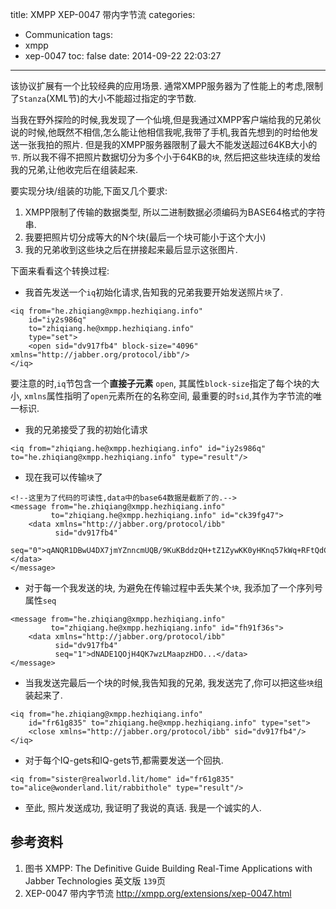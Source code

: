title: XMPP XEP-0047 带内字节流
categories:
  - Communication
tags:
  - xmpp
  - xep-0047
toc: false
date: 2014-09-22 22:03:27
---

该协议扩展有一个比较经典的应用场景. 通常XMPP服务器为了性能上的考虑,限制了`Stanza`(XML节)的大小不能超过指定的字节数.

当我在野外探险的时候,我发现了一个仙境,但是我通过XMPP客户端给我的兄弟伙说的时候,他既然不相信,怎么能让他相信我呢,我带了手机,我首先想到的时给他发送一张我拍的照片. 但是我的XMPP服务器限制了最大不能发送超过64KB大小的`节`. 所以我不得不把照片数据切分为多个小于64KB的`块`, 然后把这些块连续的发给我的兄弟,让他收完后在组装起来.

<!--more-->

要实现分块/组装的功能,下面又几个要求:

1. XMPP限制了传输的数据类型, 所以二进制数据必须编码为BASE64格式的字符串.
2. 我要把照片切分成等大的N个块(最后一个块可能小于这个大小)
3. 我的兄弟收到这些块之后在拼接起来最后显示这张图片.

下面来看看这个转换过程:


- 我首先发送一个`iq`初始化请求,告知我的兄弟我要开始发送照片`块`了.

```
<iq from="he.zhiqiang@xmpp.hezhiqiang.info"
    id="iy2s986q"
    to="zhiqiang.he@xmpp.hezhiqiang.info"
    type="set">
    <open sid="dv917fb4" block-size="4096" xmlns="http://jabber.org/protocol/ibb"/>
</iq>
```

要注意的时,`iq`节包含一个**直接子元素** `open`, 其属性`block-size`指定了每个块的大小, `xmlns`属性指明了`open`元素所在的名称空间, 最重要的时`sid`,其作为字节流的唯一标识.

- 我的兄弟接受了我的初始化请求

```
<iq from="zhiqiang.he@xmpp.hezhiqiang.info" id="iy2s986q" to="he.zhiqiang@xmpp.hezhiqiang.info" type="result"/>
```

- 现在我可以传输`块`了

```
<!--这里为了代码的可读性,data中的base64数据是截断了的.-->
<message from="he.zhiqiang@xmpp.hezhiqiang.info"
         to="zhiqiang.he@xmpp.hezhiqiang.info" id="ck39fg47">
    <data xmlns="http://jabber.org/protocol/ibb"
          sid="dv917fb4"
          seq="0">qANQR1DBwU4DX7jmYZnncmUQB/9KuKBddzQH+tZ1ZywKK0yHKnq57kWq+RFtQdCJ...</data>
</message>
```

- 对于每一个我发送的块, 为避免在传输过程中丢失某个`块`, 我添加了一个序列号属性`seq`

```
<message from="he.zhiqiang@xmpp.hezhiqiang.info"
         to="zhiqiang.he@xmpp.hezhiqiang.info" id="fh91f36s">
    <data xmlns="http://jabber.org/protocol/ibb"
          sid="dv917fb4"
          seq="1">dNADE1QOjH4QK7wzLMaapzHDO...</data>
</message>
```

- 当我发送完最后一个块的时候,我告知我的兄弟, 我发送完了,你可以把这些`块`组装起来了.

```
<iq from="he.zhiqiang@xmpp.hezhiqiang.info"
    id="fr61g835" to="zhiqiang.he@xmpp.hezhiqiang.info" type="set">
    <close xmlns="http://jabber.org/protocol/ibb" sid="dv917fb4"/>
</iq>
```

- 对于每个IQ-gets和IQ-gets节,都需要发送一个回执.

```
<iq from="sister@realworld.lit/home" id="fr61g835" to="alice@wonderland.lit/rabbithole" type="result"/>
```

- 至此, 照片发送成功, 我证明了我说的真话. 我是一个诚实的人.

<!--
## 协议

### 创建字节流

### 发送数据

### 关闭字节流

## 双向性

## 使用Message Stanzas
-->

## 参考资料

1. 图书
XMPP: The Definitive Guide Building Real-Time Applications with Jabber Technologies 英文版 `139`页
2. XEP-0047 带内字节流
http://xmpp.org/extensions/xep-0047.html

